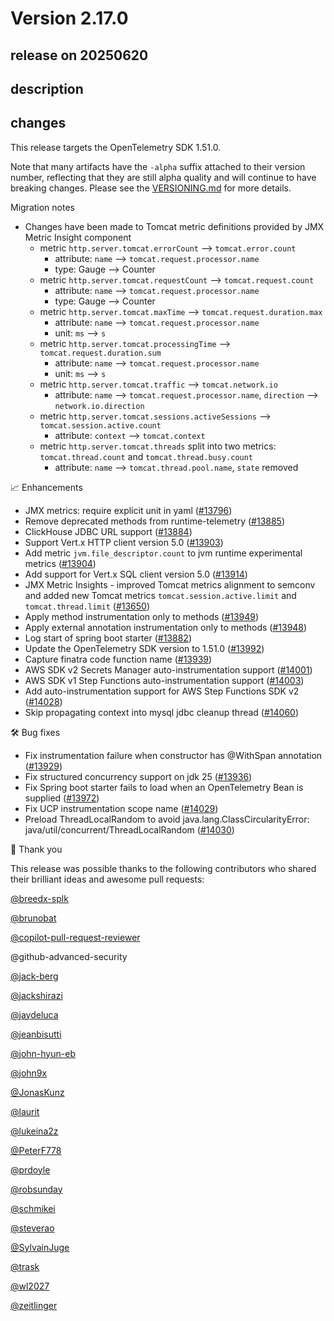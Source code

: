 # Version 2.17.0

## release on 20250620

## description

## changes

This release targets the OpenTelemetry SDK 1.51.0.

Note that many artifacts have the <code>-alpha</code> suffix attached to their version number, reflecting that they are still alpha quality and will continue to have breaking changes. Please see the <a href="https://github.com/open-telemetry/opentelemetry-java-instrumentation/blob/main/VERSIONING.md#opentelemetry-java-instrumentation-versioning">VERSIONING.md</a> for more details.

Migration notes

* Changes have been made to Tomcat metric definitions provided by JMX Metric Insight component
  * metric <code>http.server.tomcat.errorCount</code> --> <code>tomcat.error.count</code>
    * attribute: <code>name</code> --> <code>tomcat.request.processor.name</code>
    * type: Gauge --> Counter
  * metric <code>http.server.tomcat.requestCount</code> --> <code>tomcat.request.count</code>
    * attribute: <code>name</code> --> <code>tomcat.request.processor.name</code>
    * type: Gauge --> Counter
  * metric <code>http.server.tomcat.maxTime</code> --> <code>tomcat.request.duration.max</code>
    * attribute: <code>name</code> --> <code>tomcat.request.processor.name</code>
    * unit: <code>ms</code> --> <code>s</code>
  * metric <code>http.server.tomcat.processingTime</code> --> <code>tomcat.request.duration.sum</code>
    * attribute: <code>name</code> --> <code>tomcat.request.processor.name</code>
    * unit: <code>ms</code> --> <code>s</code>
  * metric <code>http.server.tomcat.traffic</code> --> <code>tomcat.network.io</code>
    * attribute: <code>name</code> --> <code>tomcat.request.processor.name</code>, <code>direction</code> --> <code>network.io.direction</code>
  * metric <code>http.server.tomcat.sessions.activeSessions</code> --> <code>tomcat.session.active.count</code>
    * attribute: <code>context</code> --> <code>tomcat.context</code>
  * metric <code>http.server.tomcat.threads</code> split into two metrics: <code>tomcat.thread.count</code> and <code>tomcat.thread.busy.count</code>
    * attribute: <code>name</code> --> <code>tomcat.thread.pool.name</code>, <code>state</code> removed

📈 Enhancements

* JMX metrics: require explicit unit in yaml (<a href="https://github.com/open-telemetry/opentelemetry-java-instrumentation/pull/13796" data-hovercard-type="pull_request" data-hovercard-url="/open-telemetry/opentelemetry-java-instrumentation/pull/13796/hovercard">#13796</a>)
* Remove deprecated methods from runtime-telemetry (<a href="https://github.com/open-telemetry/opentelemetry-java-instrumentation/pull/13885" data-hovercard-type="pull_request" data-hovercard-url="/open-telemetry/opentelemetry-java-instrumentation/pull/13885/hovercard">#13885</a>)
* ClickHouse JDBC URL support (<a href="https://github.com/open-telemetry/opentelemetry-java-instrumentation/pull/13884" data-hovercard-type="pull_request" data-hovercard-url="/open-telemetry/opentelemetry-java-instrumentation/pull/13884/hovercard">#13884</a>)
* Support Vert.x HTTP client version 5.0 (<a href="https://github.com/open-telemetry/opentelemetry-java-instrumentation/pull/13903" data-hovercard-type="pull_request" data-hovercard-url="/open-telemetry/opentelemetry-java-instrumentation/pull/13903/hovercard">#13903</a>)
* Add metric <code>jvm.file_descriptor.count</code> to jvm runtime experimental metrics (<a href="https://github.com/open-telemetry/opentelemetry-java-instrumentation/pull/13904" data-hovercard-type="pull_request" data-hovercard-url="/open-telemetry/opentelemetry-java-instrumentation/pull/13904/hovercard">#13904</a>)
* Add support for Vert.x SQL client version 5.0 (<a href="https://github.com/open-telemetry/opentelemetry-java-instrumentation/pull/13914" data-hovercard-type="pull_request" data-hovercard-url="/open-telemetry/opentelemetry-java-instrumentation/pull/13914/hovercard">#13914</a>)
* JMX Metric Insights - improved Tomcat metrics alignment to semconv and added new Tomcat metrics <code>tomcat.session.active.limit</code> and <code>tomcat.thread.limit</code> (<a href="https://github.com/open-telemetry/opentelemetry-java-instrumentation/pull/13650" data-hovercard-type="pull_request" data-hovercard-url="/open-telemetry/opentelemetry-java-instrumentation/pull/13650/hovercard">#13650</a>)
* Apply method instrumentation only to methods (<a href="https://github.com/open-telemetry/opentelemetry-java-instrumentation/pull/13949" data-hovercard-type="pull_request" data-hovercard-url="/open-telemetry/opentelemetry-java-instrumentation/pull/13949/hovercard">#13949</a>)
* Apply external annotation instrumentation only to methods (<a href="https://github.com/open-telemetry/opentelemetry-java-instrumentation/pull/13948" data-hovercard-type="pull_request" data-hovercard-url="/open-telemetry/opentelemetry-java-instrumentation/pull/13948/hovercard">#13948</a>)
* Log start of spring boot starter (<a href="https://github.com/open-telemetry/opentelemetry-java-instrumentation/pull/13882" data-hovercard-type="pull_request" data-hovercard-url="/open-telemetry/opentelemetry-java-instrumentation/pull/13882/hovercard">#13882</a>)
* Update the OpenTelemetry SDK version to 1.51.0 (<a href="https://github.com/open-telemetry/opentelemetry-java-instrumentation/pull/13992" data-hovercard-type="pull_request" data-hovercard-url="/open-telemetry/opentelemetry-java-instrumentation/pull/13992/hovercard">#13992</a>)
* Capture finatra code function name (<a href="https://github.com/open-telemetry/opentelemetry-java-instrumentation/pull/13939" data-hovercard-type="pull_request" data-hovercard-url="/open-telemetry/opentelemetry-java-instrumentation/pull/13939/hovercard">#13939</a>)
* AWS SDK v2 Secrets Manager auto-instrumentation support (<a href="https://github.com/open-telemetry/opentelemetry-java-instrumentation/pull/14001" data-hovercard-type="pull_request" data-hovercard-url="/open-telemetry/opentelemetry-java-instrumentation/pull/14001/hovercard">#14001</a>)
* AWS SDK v1 Step Functions auto-instrumentation support (<a href="https://github.com/open-telemetry/opentelemetry-java-instrumentation/pull/14003" data-hovercard-type="pull_request" data-hovercard-url="/open-telemetry/opentelemetry-java-instrumentation/pull/14003/hovercard">#14003</a>)
* Add auto-instrumentation support for AWS Step Functions SDK v2 (<a href="https://github.com/open-telemetry/opentelemetry-java-instrumentation/pull/14028" data-hovercard-type="pull_request" data-hovercard-url="/open-telemetry/opentelemetry-java-instrumentation/pull/14028/hovercard">#14028</a>)
* Skip propagating context into mysql jdbc cleanup thread (<a href="https://github.com/open-telemetry/opentelemetry-java-instrumentation/pull/14060" data-hovercard-type="pull_request" data-hovercard-url="/open-telemetry/opentelemetry-java-instrumentation/pull/14060/hovercard">#14060</a>)

🛠️ Bug fixes

* Fix instrumentation failure when constructor has @WithSpan annotation (<a href="https://github.com/open-telemetry/opentelemetry-java-instrumentation/pull/13929" data-hovercard-type="pull_request" data-hovercard-url="/open-telemetry/opentelemetry-java-instrumentation/pull/13929/hovercard">#13929</a>)
* Fix structured concurrency support on jdk 25 (<a href="https://github.com/open-telemetry/opentelemetry-java-instrumentation/pull/13936" data-hovercard-type="pull_request" data-hovercard-url="/open-telemetry/opentelemetry-java-instrumentation/pull/13936/hovercard">#13936</a>)
* Fix Spring boot starter fails to load when an OpenTelemetry Bean is supplied (<a href="https://github.com/open-telemetry/opentelemetry-java-instrumentation/pull/13972" data-hovercard-type="pull_request" data-hovercard-url="/open-telemetry/opentelemetry-java-instrumentation/pull/13972/hovercard">#13972</a>)
* Fix UCP instrumentation scope name (<a href="https://github.com/open-telemetry/opentelemetry-java-instrumentation/pull/14029" data-hovercard-type="pull_request" data-hovercard-url="/open-telemetry/opentelemetry-java-instrumentation/pull/14029/hovercard">#14029</a>)
* Preload ThreadLocalRandom to avoid java.lang.ClassCircularityError: java/util/concurrent/ThreadLocalRandom (<a href="https://github.com/open-telemetry/opentelemetry-java-instrumentation/pull/14030" data-hovercard-type="pull_request" data-hovercard-url="/open-telemetry/opentelemetry-java-instrumentation/pull/14030/hovercard">#14030</a>)

🙇 Thank you

This release was possible thanks to the following contributors who shared their brilliant ideas and awesome pull requests:

<a class="user-mention notranslate" data-hovercard-type="user" data-hovercard-url="/users/breedx-splk/hovercard" data-octo-click="hovercard-link-click" data-octo-dimensions="link_type:self" href="https://github.com/breedx-splk">@breedx-splk</a>

<a class="user-mention notranslate" data-hovercard-type="user" data-hovercard-url="/users/brunobat/hovercard" data-octo-click="hovercard-link-click" data-octo-dimensions="link_type:self" href="https://github.com/brunobat">@brunobat</a>

<a class="user-mention notranslate" data-hovercard-type="organization" data-hovercard-url="/orgs/copilot-pull-request-reviewer/hovercard" data-octo-click="hovercard-link-click" data-octo-dimensions="link_type:self" href="https://github.com/copilot-pull-request-reviewer">@copilot-pull-request-reviewer</a>

@github-advanced-security

<a class="user-mention notranslate" data-hovercard-type="user" data-hovercard-url="/users/jack-berg/hovercard" data-octo-click="hovercard-link-click" data-octo-dimensions="link_type:self" href="https://github.com/jack-berg">@jack-berg</a>

<a class="user-mention notranslate" data-hovercard-type="user" data-hovercard-url="/users/jackshirazi/hovercard" data-octo-click="hovercard-link-click" data-octo-dimensions="link_type:self" href="https://github.com/jackshirazi">@jackshirazi</a>

<a class="user-mention notranslate" data-hovercard-type="user" data-hovercard-url="/users/jaydeluca/hovercard" data-octo-click="hovercard-link-click" data-octo-dimensions="link_type:self" href="https://github.com/jaydeluca">@jaydeluca</a>

<a class="user-mention notranslate" data-hovercard-type="user" data-hovercard-url="/users/jeanbisutti/hovercard" data-octo-click="hovercard-link-click" data-octo-dimensions="link_type:self" href="https://github.com/jeanbisutti">@jeanbisutti</a>

<a class="user-mention notranslate" data-hovercard-type="user" data-hovercard-url="/users/john-hyun-eb/hovercard" data-octo-click="hovercard-link-click" data-octo-dimensions="link_type:self" href="https://github.com/john-hyun-eb">@john-hyun-eb</a>

<a class="user-mention notranslate" data-hovercard-type="user" data-hovercard-url="/users/john9x/hovercard" data-octo-click="hovercard-link-click" data-octo-dimensions="link_type:self" href="https://github.com/john9x">@john9x</a>

<a class="user-mention notranslate" data-hovercard-type="user" data-hovercard-url="/users/JonasKunz/hovercard" data-octo-click="hovercard-link-click" data-octo-dimensions="link_type:self" href="https://github.com/JonasKunz">@JonasKunz</a>

<a class="user-mention notranslate" data-hovercard-type="user" data-hovercard-url="/users/laurit/hovercard" data-octo-click="hovercard-link-click" data-octo-dimensions="link_type:self" href="https://github.com/laurit">@laurit</a>

<a class="user-mention notranslate" data-hovercard-type="user" data-hovercard-url="/users/lukeina2z/hovercard" data-octo-click="hovercard-link-click" data-octo-dimensions="link_type:self" href="https://github.com/lukeina2z">@lukeina2z</a>

<a class="user-mention notranslate" data-hovercard-type="user" data-hovercard-url="/users/PeterF778/hovercard" data-octo-click="hovercard-link-click" data-octo-dimensions="link_type:self" href="https://github.com/PeterF778">@PeterF778</a>

<a class="user-mention notranslate" data-hovercard-type="user" data-hovercard-url="/users/prdoyle/hovercard" data-octo-click="hovercard-link-click" data-octo-dimensions="link_type:self" href="https://github.com/prdoyle">@prdoyle</a>

<a class="user-mention notranslate" data-hovercard-type="user" data-hovercard-url="/users/robsunday/hovercard" data-octo-click="hovercard-link-click" data-octo-dimensions="link_type:self" href="https://github.com/robsunday">@robsunday</a>

<a class="user-mention notranslate" data-hovercard-type="user" data-hovercard-url="/users/schmikei/hovercard" data-octo-click="hovercard-link-click" data-octo-dimensions="link_type:self" href="https://github.com/schmikei">@schmikei</a>

<a class="user-mention notranslate" data-hovercard-type="user" data-hovercard-url="/users/steverao/hovercard" data-octo-click="hovercard-link-click" data-octo-dimensions="link_type:self" href="https://github.com/steverao">@steverao</a>

<a class="user-mention notranslate" data-hovercard-type="user" data-hovercard-url="/users/SylvainJuge/hovercard" data-octo-click="hovercard-link-click" data-octo-dimensions="link_type:self" href="https://github.com/SylvainJuge">@SylvainJuge</a>

<a class="user-mention notranslate" data-hovercard-type="user" data-hovercard-url="/users/trask/hovercard" data-octo-click="hovercard-link-click" data-octo-dimensions="link_type:self" href="https://github.com/trask">@trask</a>

<a class="user-mention notranslate" data-hovercard-type="user" data-hovercard-url="/users/wl2027/hovercard" data-octo-click="hovercard-link-click" data-octo-dimensions="link_type:self" href="https://github.com/wl2027">@wl2027</a>

<a class="user-mention notranslate" data-hovercard-type="user" data-hovercard-url="/users/zeitlinger/hovercard" data-octo-click="hovercard-link-click" data-octo-dimensions="link_type:self" href="https://github.com/zeitlinger">@zeitlinger</a>

